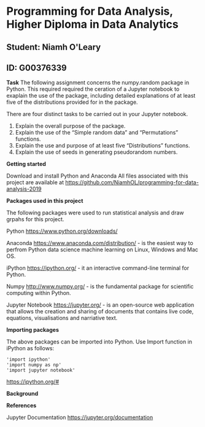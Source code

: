 # Programming for Data Analysis, Higher Diploma in Data Analytics
## Student: Niamh O'Leary
## ID: G00376339

**Task**
The following assignment concerns the numpy.random package in Python. This required 
required the ceration of a Jupyter notebook to exaplain the use of the package, including
detailed explanations of at least five of the distributions provided for in the package.

There are four distinct tasks to be carried out in your Jupyter notebook.
1. Explain the overall purpose of the package.
2. Explain the use of the “Simple random data” and “Permutations” functions.
3. Explain the use and purpose of at least five “Distributions” functions.
4. Explain the use of seeds in generating pseudorandom numbers.

**Getting started**

Download and install Python and Anaconda
All files associated with this project are available at https://github.com/NiamhOL/programming-for-data-analysis-2019

**Packages used in this project**

The following packages were used to run statistical analysis and draw grpahs for this project.

Python https://www.python.org/downloads/

Anaconda https://www.anaconda.com/distribution/ - is the easiest way to perfrom Python data science machine learning on Linux, Windows and Mac OS.

iPython https://ipython.org/ - it an interactive command-line terminal for Python.

Numpy http://www.numpy.org/ - is the fundamental package for scientific computing within Python.

Jupyter Notebook https://jupyter.org/ - is an open-source web application that allows the creation and sharing of documents that contains live code, equations, visualisations and narriative text.

**Importing packages**

The above packages can be imported into Python. Use Import function in iPython as follows:

    'import ipython'
    'import numpy as np'
    'import jupyter notebook'
    
https://ipython.org/#

**Background**


**References** 

Jupyter Documentation https://jupyter.org/documentation



